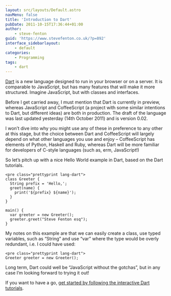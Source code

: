 ```yaml
---
layout: src/layouts/Default.astro
navMenu: false
title: 'Introduction to Dart'
pubDate: 2011-10-15T17:36:44+01:00
author:
    - steve-fenton
guid: 'https://www.stevefenton.co.uk/?p=892'
interface_sidebarlayout:
    - default
categories:
    - Programming
tags:
    - dart
---
```


[Dart](https://www.dartlang.org/) is a new language designed to run in your browser or on a server. It is comparable to JavaScript, but has many features that will make it more structured. Imagine JavaScript, but with classes and interfaces.

Before I get carried away, I must mention that Dart is currently in preview, whereas JavaScript and CoffeeScript (a project with some similar intentions to Dart, but different ideas) are both in production. The draft of the language was last updated yesterday (14th October 2011) and is version 0.02.

I won’t dive into why you might use any of these in preference to any other at this stage, but the choice between Dart and CoffeeScript will largely depend on what other languages you use and enjoy – CoffeeScript has elements of Python, Haskell and Ruby, whereas Dart will be more familiar for developers of C-style languages (such as, erm, JavaScript!)

So let’s pitch up with a nice Hello World example in Dart, based on the Dart tutorials.

```
<pre class="prettyprint lang-dart">
class Greeter {
  String prefix = 'Hello,';
  greet(name) {
    print('${prefix} ${name}');
  }
}

main() {
  var greeter = new Greeter();
  greeter.greet("Steve Fenton esq");
}
```

My notes on this example are that we can easily create a class, use typed variables, such as “String” and use “var” where the type would be overly redundant, i.e. I could have used:

```
<pre class="prettyprint lang-dart">
Greeter greeter = new Greeter();
```

Long term, Dart could well be “JavaScript without the gotchas”, but in any case I’m looking forward to trying it out!

If you want to have a go, [get started by following the interactive Dart tutorials](https://www.dartlang.org/guides/get-started).